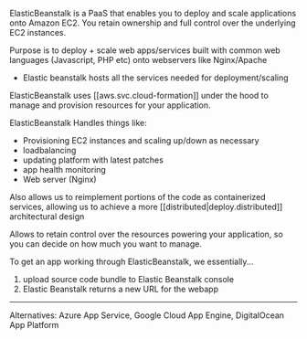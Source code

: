 
ElasticBeanstalk is a PaaS that enables you to deploy and scale applications onto Amazon EC2. You retain ownership and full control over the underlying EC2 instances.

Purpose is to deploy + scale web apps/services built with common web languages (Javascript, PHP etc) onto webservers like Nginx/Apache
- Elastic beanstalk hosts all the services needed for deployment/scaling

ElasticBeanstalk uses [[aws.svc.cloud-formation]] under the hood to manage and provision resources for your application.

ElasticBeanstalk Handles things like:
- Provisioning EC2 instances and scaling up/down as necessary
- loadbalancing
- updating platform with latest patches
- app health monitoring
- Web server (Nginx)

Also allows us to reimplement portions of the code as containerized services, allowing us to achieve a more [[distributed|deploy.distributed]] architectural design

Allows to retain control over the resources powering your application, so you can decide on how much you want to manage.

To get an app working through ElasticBeanstalk, we essentially...
1. upload source code bundle to Elastic Beanstalk console
2. Elastic Beanstalk returns a new URL for the webapp

* * *

Alternatives: Azure App Service, Google Cloud App Engine, DigitalOcean App Platform

